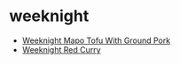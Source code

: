 # weeknight

 * [Weeknight Mapo Tofu With Ground Pork](index/w/weeknight-mapo-tofu-with-ground-pork.json)
 * [Weeknight Red Curry](index/w/weeknight-red-curry.json)
